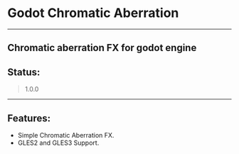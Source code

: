# Godot Chromatic Aberration
------------------------------------

Chromatic aberration FX for godot engine
------------------------------------

## Status:
> 1.0.0
------------------------------------

## Features:
- Simple Chromatic Aberration FX.
- GLES2 and GLES3 Support.


